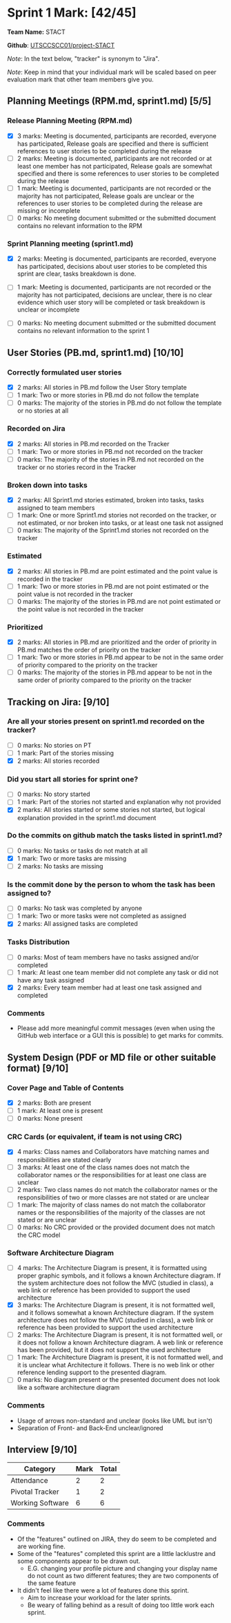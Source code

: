 # Sprint 1 Mark: [42/45]

**Team Name:** STACT

**Github**: [UTSCCSCC01/project-STACT](https://github.com/UTSCCSCC01/project-STACT)

*Note*: In the text below, "tracker" is synonym to "Jira".

*Note*: Keep in mind that your individual mark will be scaled based on peer evaluation mark that other team members give you.

## Planning Meetings (RPM.md, sprint1.md) [5/5]
### Release Planning Meeting (RPM.md)
- [X] 3 marks: Meeting is documented, participants are recorded, everyone has participated, Release goals are specified and there is sufficient references to user stories to be completed during the release
- [ ] 2 marks: Meeting is documented, participants are not recorded or at least one member has not participated, Release goals are somewhat specified and there is some references to user stories to be completed during the release
- [ ] 1 mark: Meeting is documented, participants are not recorded or the majority has not participated, Release goals are unclear or the references to user stories to be completed during the release are missing or incomplete
- [ ] 0 marks: No meeting document submitted or the submitted document contains no relevant information to the RPM
### Sprint Planning meeting (sprint1.md)
- [X] 2 marks: Meeting is documented, participants are recorded, everyone has participated, decisions about user stories to be completed this sprint are clear, tasks breakdown is done.
- [ ] 1 mark: Meeting is documented, participants are not recorded or the majority has not participated, decisions are unclear, there is no clear evidence which user story will be completed or task breakdown is unclear or incomplete
- [ ] 0 marks: No meeting document submitted or the submitted document contains no relevant information to the sprint 1 

	
## User Stories (PB.md, sprint1.md) [10/10]
### Correctly formulated user stories 
- [X] 2 marks: All stories in PB.md follow the User Story template
- [ ] 1 mark: Two or more stories in PB.md do not follow the template
- [ ] 0 marks: The majority of the stories in PB.md do not follow the template or no stories at all
### Recorded on Jira
- [X] 2 marks: All stories in PB.md recorded on the Tracker
- [ ] 1 mark: Two or more stories in PB.md not recorded on the tracker
- [ ] 0 marks: The majority of the stories in PB.md not recorded on the tracker or no stories record in the Tracker
### Broken down into tasks 
- [X] 2 marks: All Sprint1.md stories estimated, broken into tasks, tasks assigned to team members
- [ ] 1 mark: One or more Sprint1.md stories not recorded on the tracker, or not estimated, or nor broken into tasks, or at least one task not assigned
- [ ] 0 marks: The majority of the Sprint1.md stories not recorded on the tracker
### Estimated
- [X] 2 marks: All stories in PB.md are point estimated and the point value is recorded in the tracker
- [ ] 1 mark: Two or more stories in PB.md are not point estimated or the point value is not recorded in the tracker
- [ ] 0 marks: The majority of the stories in PB.md are not point estimated or the point value is not recorded in the tracker
### Prioritized	
- [X] 2 marks: All stories in PB.md are prioritized and the order of priority in PB.md matches the order of priority on the tracker
- [ ] 1 mark: Two or more stories in PB.md appear to be not in the same order of priority compared to the priority on the tracker
- [ ] 0 marks: The majority of the stories in PB.md appear to be not in the same order of priority compared to the priority on the tracker
 
## Tracking on Jira: [9/10]
### Are all your stories present on sprint1.md recorded on the tracker? 
- [ ] 0 marks: No stories on PT
- [ ] 1 mark: Part of the stories missing
- [X] 2 marks: All stories recorded
### Did you start all stories for sprint one? 
- [ ] 0 marks: No story started
- [ ] 1 mark: Part of the stories not started and explanation why not provided
- [X] 2 marks: All stories started or some stories not started, but logical explanation provided in the sprint1.md document
### Do the commits on github match the tasks listed in sprint1.md? 
- [ ] 0 marks: No tasks or tasks do not match at all
- [X] 1 mark: Two or more tasks are missing
- [ ] 2 marks: No tasks are missing
### Is the commit done by the person to whom the task has been assigned to? 
- [ ] 0 marks: No task was completed by anyone
- [ ] 1 mark: Two or more tasks were not completed as assigned
- [X] 2 marks: All assigned tasks are completed
### Tasks Distribution
- [ ] 0 marks: Most of team members have no tasks assigned and/or completed
- [ ] 1 mark: At least one team member did not complete any task or did not have any task assigned
- [X] 2 marks: Every team member had at least one task assigned and completed
### Comments
- Please add more meaningful commit messages (even when using the GitHub web interface or a GUI this is possible) to get marks for commits.


## System Design (PDF or MD file or other suitable format) [9/10]
### Cover Page and Table of Contents 
- [X] 2 marks: Both are present
- [ ] 1 mark: At least one is present
- [ ] 0 marks: None present
### CRC Cards (or equivalent, if team is not using CRC)
- [X] 4 marks: Class names and Collaborators have matching names and responsibilities are stated clearly
- [ ] 3 marks: At least one of the class names does not match the collaborator names or the responsibilities for at least one class are unclear
- [ ] 2 marks: Two class names do not match the collaborator names or the responsibilities of two or more classes are not stated or are unclear
- [ ] 1 mark: The majority of class names do not match the collaborator names or the responsibilities of the majority of the classes are not stated or are unclear
- [ ] 0 marks: No CRC provided or the provided document does not match the CRC model
### Software Architecture Diagram 
- [ ] 4 marks: The Architecture Diagram is present, it is formatted using proper graphic symbols, and it follows a known Architecture diagram. If the system architecture does not follow the MVC (studied in class), a web link or reference has been provided to support the used architecture
- [X] 3 marks: The Architecture Diagram is present, it is not formatted well, and it follows somewhat a known Architecture diagram. If the system architecture does not follow the MVC (studied in class), a web link or reference has been provided to support the used architecture
- [ ] 2 marks: The Architecture Diagram is present, it is not formatted well, or it does not follow a known Architecture diagram. A web link or reference has been provided, but it does not support the used architecture
- [ ] 1 mark: The Architecture Diagram is present, it is not formatted well, and  it is unclear what Architecture it follows. There is no web link or other reference lending support to the presented diagram.
- [ ] 0 marks: No diagram present or the presented document does not look like a software architecture diagram
### Comments
- Usage of arrows non-standard and unclear (looks like UML but isn't)
- Separation of Front- and Back-End unclear/ignored

## Interview [9/10]
| Category         | Mark | Total |
| ---------------- | ---- | ----- |
| Attendance       | 2    | 2     |
| Pivotal Tracker  | 1    | 2     |
| Working Software | 6    | 6     |
### Comments
- Of the "features" outlined on JIRA, they do seem to be completed and are working fine.
- Some of the "features" completed this sprint are a little lacklustre and some components appear to be drawn out.
  - E.G. changing your profile picture and changing your display name do not count as two different features; they are two components of the same feature
- It didn't feel like there were a lot of features done this sprint.
  - Aim to increase your workload for the later sprints.
  - Be weary of falling behind as a result of doing too little work each sprint.

